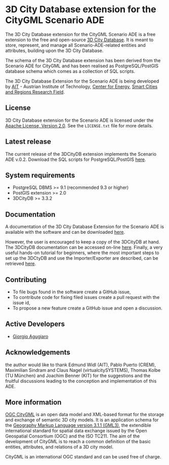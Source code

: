 3D City Database extension for the CityGML Scenario ADE
================

The 3D City Database extension for the CityGML Scenario ADE is a free extension to the free and open-source [3D City Database](http://www.3dcitydb.org). It is meant to store, represent, and manage all Scenario-ADE-related entities and attributes, building upon the 3D City Database.

The schema of the 3D City Database extension has been derived from the Scenario ADE for CityGML and has been realised as PostgreSQL/PostGIS database schema which comes as a collection of SQL scripts.

The 3D City Database Extension for the Scenario ADE is being developed by [AIT](https://www.ait.ac.at/en/) - Austrian Institute of Technology, [Center for Energy](https://www.ait.ac.at/en/about-the-ait/center/center-for-energy), [Smart Cities and Regions Research Field](https://www.ait.ac.at/en/research-fields/smart-cities-and-regions).

License
-------
3D City Database extension for the Scenario ADE is licensed under the [Apache License, Version 2.0](http://www.apache.org/licenses/LICENSE-2.0). See the `LICENSE.txt` file for more details.

Latest release
--------------
The current release of the 3DCityDB extension implements the Scenario ADE v.0.2. 
Download the SQL scripts for PostgreSQL/PostGIS [here](https://github.com/gioagu/3dcitydb_ade/tree/master/04_scenario_ade/postgresql).

System requirements
-------------------
* PostgreSQL DBMS >= 9.1 (recommended 9.3 or higher)
* PostGIS extension >= 2.0
* 3DCityDB >= 3.3.2

Documentation
-------------
A documentation of the 3D City Database Extension for the Scenario ADE is available with the software and can be downloaded [here](https://github.com/gioagu/3dcitydb_ade/tree/master/04_scenario_ade/manual).

However, the user is encouraged to keep a copy of the 3DCityDB at hand. The 3DCityDB documentation can be accessed on-line [here](https://github.com/3dcitydb/3dcitydb/tree/master/Documentation).
Finally, a very useful hands-on tutorial for beginners, where the most important steps to set up the 3DCtyDB and use the Importer/Exporter are described, can be retrieved [here](https://github.com/3dcitydb/tutorials).

Contributing
------------
* To file bugs found in the software create a GitHub issue,
* To contribute code for fixing filed issues create a pull request with the issue id,
* To propose a new feature create a GitHub issue and open a discussion.

Active Developers
--------------------
* [Giorgio Agugiaro](mailto:g.agugiaro@tudelft.nl)

Acknowledgements  
-----------------------------------
the author would like to thank Edmund Widl (AIT), Pablo Puerto (CREM), Maximilian Sindram and Claus Nagel (virtualcitySYSTEMS), Thomas Kolbe (TU München) and Joachim Benner (KIT) for the suggestions and the fruitful discussions leading to the conception and implementation of this ADE.

More information
----------------
[OGC CityGML](http://www.opengeospatial.org/standards/citygml) is an open data model and XML-based format for the storage and exchange of semantic 3D city models. It is an application schema for the [Geography Markup Language version 3.1.1 (GML3)](http://www.opengeospatial.org/standards/gml), the extendible international standard for spatial data exchange issued by the Open Geospatial Consortium (OGC) and the ISO TC211. The aim of the development of CityGML is to reach a common definition of the basic entities, attributes, and relations of a 3D city model.

CityGML is an international OGC standard and can be used free of charge.
